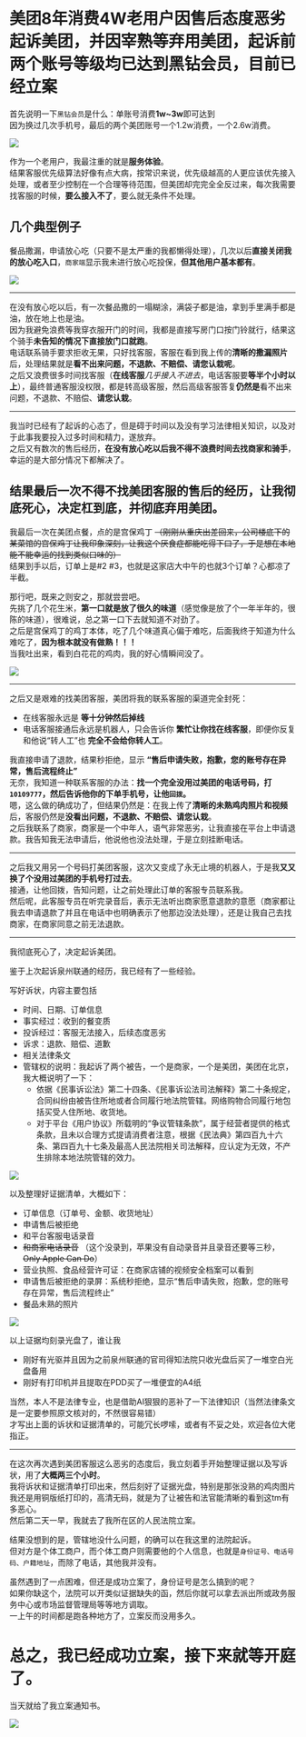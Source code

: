 # 美团8年消费4W老用户因售后态度恶劣起诉美团，并因宰熟等弃用美团，起诉前两个账号等级均已达到黑钻会员，目前已经立案

首先说明一下`黑钻会员`是什么：单账号消费**1w~3w**即可达到  
因为换过几次手机号，最后的两个美团账号一个1.2w消费，一个2.6w消费。

![](https://placehold.jp/3d4070/ffffff/500x300.png?text=两个账号黑钻会员截图)

作为一个老用户，我最注重的就是**服务体验**。  
结果客服优先级算法好像有点大病，按常识来说，优先级越高的人更应该优先接入处理，或者至少控制在一个合理等待范围，但美团却完完全全反过来，每次我需要找客服的时候，**要么接入不了**，要么就无条件不处理。

## 几个典型例子

餐品撒漏，申请放心吃（只要不是太严重的我都懒得处理），几次以后**直接关闭我的放心吃入口**，`商家端`显示我未进行放心吃投保，**但其他用户基本都有**。

![](https://placehold.jp/3d4070/ffffff/300x600.png?text=这里放卖家聊天截图)

---

在没有放心吃以后，有一次餐品撒的一塌糊涂，满袋子都是油，拿到手里满手都是油，放在地上也是油。  
因为我避免浪费等我穿衣服开门的时间，我都是直接写房门口按门铃就行，结果这个骑手**未告知的情况下直接放门口就跑**。  
电话联系骑手要求拒收无果，只好找客服，客服在看到我上传的**清晰的撒漏照片**后，处理结果就是**看不出来问题，不退款、不赔偿、请您认栽呢**。  
之后又浪费很多时间找客服（**在线客服**_几乎接入不进去_，电话客服要**等半个小时以上**），最终普通客服没权限，都是转高级客服，然后高级客服答复**仍然是**看不出来问题，不退款、不赔偿、**请您认栽**。

---

我当时已经有了起诉的心态了，但是碍于时间以及没有学习法律相关知识，以及对于此事我要投入过多时间和精力，遂放弃。  
之后又有数次的售后经历，**在没有放心吃以后我不得不浪费时间去找商家和骑手**，幸运的是大部分情况下都解决了。

## 结果最后一次不得不找美团客服的售后的经历，让我彻底死心，决定杠到底，并彻底弃用美团。

我最后一次在美团点餐，点的是宫保鸡丁 ~~（刚刚从重庆出差回来，公司楼底下的某菜馆的宫保鸡丁让我印象深刻，让我这个厌食症都能吃得下口了，于是想在本地能不能幸运的找到类似口味的）~~  
结果到手以后，订单上是#2 #3，也就是这家店大中午的也就3个订单？心都凉了半截。

那行吧，既来之则安之，那就尝尝吧。  
先挑了几个花生米，**第一口就是放了很久的味道**（感觉像是放了个一年半年的，很陈的味道），很难说，总之第一口下去就知道不对劲了。  
之后是宫保鸡丁的鸡丁本体，吃了几个味道真心偏于难吃，后面我终于知道为什么难吃了，**因为根本就没有做熟！！！**  
当我吐出来，看到白花花的鸡肉，我的好心情瞬间没了。

![](https://placehold.jp/3d4070/ffffff/300x600.png?text=这里放视频图片)

---

之后又是艰难的找美团客服，美团将我的联系客服的渠道完全封死：

- 在线客服永远是 **等十分钟然后掉线**
- 电话客服接通后永远是机器人，只会告诉你 **繁忙让你找在线客服**，即便你反复和他说“转人工”也 **完全不会给你转人工**。

我直接申请了退款，结果秒拒绝，显示 **“售后申请失败，抱歉，您的账号存在异常，售后流程终止”**  
无奈，我知道一种联系客服的办法：**找一个完全没用过美团的电话号码，打`10109777`，然后告诉他你的下单手机号，让他`回拨`。**  
嗯，这么做的确成功了，但结果仍然是：在我上传了**清晰的未熟鸡肉照片和视频**后，客服仍然是**没看出问题，不退款、不赔偿、请您认栽**。  
之后我联系了商家，商家是一个中年人，语气非常恶劣，让我直接在平台上申请退款。我告知我无法申请后，他说他也没法处理，于是立刻挂断电话。

---

之后我又用另一个号码打美团客服，这次又变成了永无止境的机器人，于是我**又又换了个没用过美团的手机号打过去**。  
接通，让他回拨，告知问题，让之前处理此订单的客服专员联系我。  
然后呢，此客服专员在听完录音后，表示无法听出商家愿意退款的意愿（商家都让我去申请退款了并且在电话中也明确表示了他那边没法处理），还是让我自己去找商家，在商家同意之前无法退款。

---

我彻底死心了，决定起诉美团。

鉴于上次起诉泉州联通的经历，我已经有了一些经验。

写好诉状，内容主要包括

- 时间、日期、订单信息
- 事实经过：收到的餐变质
- 投诉经过：客服无法接入，后续态度恶劣
- 诉求：退款、赔偿、道歉
- 相关法律条文
- 管辖权的说明：我起诉了两个被告，一个是商家，一个是美团，美团在北京，我大概说明了一下：
    - 依据《民事诉讼法》第二十四条、《民事诉讼法司法解释》第二十条规定，合同纠纷由被告住所地或者合同履行地法院管辖。网络购物合同履行地包括买受人住所地、收货地。
    - 对于平台《用户协议》所载明的“争议管辖条款”，属于经营者提供的格式条款，且未以合理方式提请消费者注意，根据《民法典》第四百九十六条、第四百九十七条及最高人民法院相关司法解释，应认定为无效，不产生排除本地法院管辖的效力。

![](https://placehold.jp/3d4070/ffffff/300x600.png?text=这里放诉状)

以及整理好证据清单，大概如下：

- 订单信息（订单号、金额、收货地址）
- 申请售后被拒绝
- 和平台客服电话录音
- ~~和商家电话录音~~ （这个没录到，苹果没有自动录音并且录音还要等三秒，~~Only Apple Can Do~~）
- 营业执照、食品经营许可证：在商家店铺的视频安全档案可以看到
- 申请售后被拒绝的录屏：系统秒拒绝，显示“售后申请失败，抱歉，您的账号存在异常，售后流程终止”
- 餐品未熟的照片

![](https://placehold.jp/3d4070/ffffff/300x600.png?text=这里放证据清单)

以上证据均刻录光盘了，谁让我

- 刚好有光驱并且因为之前泉州联通的官司得知法院只收光盘后买了一堆空白光盘备用
- 刚好有打印机并且提取在PDD买了一堆便宜的A4纸

当然，本人不是法律专业，也是借助AI狠狠的恶补了一下法律知识（当然法律条文是一定要参照原文核对的，不然很容易错）  
才写出上面的诉状和证据清单的，可能冗长啰嗦，或者有不妥之处，欢迎各位大佬指正。

---

在这次再次遇到美团客服这么恶劣的态度后，我立刻着手开始整理证据以及写诉状，用了**大概两三个小时**。  
我将诉状和证据清单打印出来，然后刻好了证据光盘，特别是那张没熟的鸡肉图片我还是用铜版纸打印的，高清无码，就是为了让被告和法官能清晰的看到这tm有多恶心。  
然后第二天一早，我就去了我所在区的人民法院立案。

结果没想到的是，管辖地没什么问题，的确可以在我这里的法院起诉。  
但对方是个体工商户，而个体工商户则需要他的个人信息，也就是`身份证号、电话号码、户籍地址`，而除了电话，其他我并没有。

虽然遇到了一点困难，但还是成功立案了，身份证号是怎么搞到的呢？  
如果你缺这个，法院可以开类似证据缺失的函，然后你就可以拿去派出所或政务服务中心或市场监督管理局等等地方调取。  
一上午的时间都是跑各种地方了，立案反而没用多久。

# 总之，我已经成功立案，接下来就等开庭了。

当天就给了我立案通知书。

![](https://placehold.jp/3d4070/ffffff/300x600.png?text=这里放立案通知书等)
